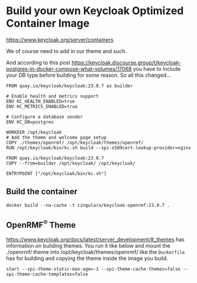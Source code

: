 # Build your own Keycloak Optimized Container Image

https://www.keycloak.org/server/containers

We of course need to add in our theme and such.

And according to this post https://keycloak.discourse.group/t/keycloak-postgres-in-docker-compose-what-volumes/17068 you have to include your DB type before building for some reason. So all this changed...

```
FROM quay.io/keycloak/keycloak:23.0.7 as builder

# Enable health and metrics support
ENV KC_HEALTH_ENABLED=true
ENV KC_METRICS_ENABLED=true

# Configure a database vendor
ENV KC_DB=postgres

WORKDIR /opt/keycloak
# Add the theme and welcome page setup
COPY ./themes/openrmf/ /opt/keycloak/themes/openrmf/
RUN /opt/keycloak/bin/kc.sh build --spi-x509cert-lookup-provider=nginx

FROM quay.io/keycloak/keycloak:23.0.7
COPY --from=builder /opt/keycloak/ /opt/keycloak/

ENTRYPOINT ["/opt/keycloak/bin/kc.sh"]
```

## Build the container

```
docker build --no-cache -t cingulara/keycloak-openrmf:23.0.7 .
```

## OpenRMF<sup>&reg;</sup> Theme
https://www.keycloak.org/docs/latest/server_development/#_themes has information on building themes. You run it like below and mount the ./openrmf/ theme into /opt/keycloak/themes/openrmf/ like the `Dockerfile` has for building and copying the theme inside the image you build.

```
start --spi-theme-static-max-age=-1 --spi-theme-cache-themes=false --spi-theme-cache-templates=false
```
